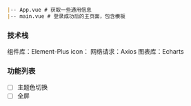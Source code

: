 ```markdown
|-- App.vue # 获取一些通用信息
|-- main.vue # 登录成功后的主页面，包含模板

```

### 技术栈
组件库：Element-Plus
icon：
网络请求：Axios
图表库：Echarts

### 功能列表
- [ ] 主题色切换
- [ ] 全屏
